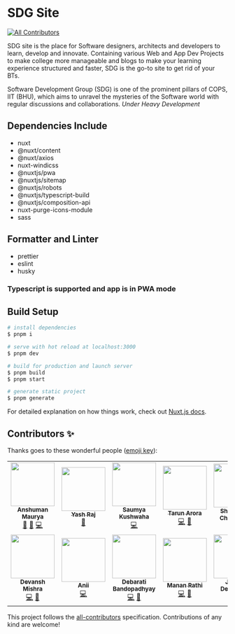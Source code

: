 # SDG Site
<!-- ALL-CONTRIBUTORS-BADGE:START - Do not remove or modify this section -->
[![All Contributors](https://img.shields.io/badge/all_contributors-14-orange.svg?style=flat-square)](#contributors-)
<!-- ALL-CONTRIBUTORS-BADGE:END -->

SDG site is the place for Software designers, architects and developers to learn, develop and innovate. Containing various Web and App Dev Projects to make college more manageable and blogs to make your learning experience structured and faster, SDG is the go-to site to get rid of your BTs. 

Software Development Group (SDG) is one of the prominent pillars of COPS, IIT (BHU), which aims to unravel the mysteries of the Software world with regular discussions and collaborations. 
_Under Heavy Development_

## Dependencies Include

- nuxt
- @nuxt/content
- @nuxt/axios
- nuxt-windicss
- @nuxtjs/pwa
- @nuxtjs/sitemap
- @nuxtjs/robots
- @nuxtjs/typescript-build
- @nuxtjs/composition-api
- nuxt-purge-icons-module
- sass

## Formatter and Linter

- prettier
- eslint
- husky

### Typescript is supported and app is in PWA mode

## Build Setup

```bash
# install dependencies
$ pnpm i

# serve with hot reload at localhost:3000
$ pnpm dev

# build for production and launch server
$ pnpm build
$ pnpm start

# generate static project
$ pnpm generate
```

For detailed explanation on how things work, check out [Nuxt.js docs](https://nuxtjs.org).

## Contributors ✨

Thanks goes to these wonderful people ([emoji key](https://allcontributors.org/docs/en/emoji-key)):

<!-- ALL-CONTRIBUTORS-LIST:START - Do not remove or modify this section -->
<!-- prettier-ignore-start -->
<!-- markdownlint-disable -->
<table>
  <tr>
    <td align="center"><a href="https://github.com/IamEzio"><img src="https://avatars.githubusercontent.com/u/89375125?v=4?s=100" width="100px;" alt=""/><br /><sub><b>Anshuman Maurya</b></sub></a><br /><a href="#ideas-IamEzio" title="Ideas, Planning, & Feedback">🤔</a> <a href="#maintenance-IamEzio" title="Maintenance">🚧</a> <a href="https://github.com/COPS-IITBHU/sdg-site/commits?author=IamEzio" title="Code">💻</a></td>
    <td align="center"><a href="https://tiger-yash.github.io/"><img src="https://avatars.githubusercontent.com/u/74406801?v=4?s=100" width="100px;" alt=""/><br /><sub><b>Yash Raj</b></sub></a><br /><a href="#maintenance-tiger-yash" title="Maintenance">🚧</a></td>
    <td align="center"><a href="https://github.com/S-kus"><img src="https://avatars.githubusercontent.com/u/86892991?v=4?s=100" width="100px;" alt=""/><br /><sub><b>Saumya Kushwaha</b></sub></a><br /><a href="https://github.com/COPS-IITBHU/sdg-site/commits?author=S-kus" title="Code">💻</a></td>
    <td align="center"><a href="https://github.com/Tarun-Arora"><img src="https://avatars.githubusercontent.com/u/78356489?v=4?s=100" width="100px;" alt=""/><br /><sub><b>Tarun Arora</b></sub></a><br /><a href="https://github.com/COPS-IITBHU/sdg-site/commits?author=Tarun-Arora" title="Code">💻</a> <a href="https://github.com/COPS-IITBHU/sdg-site/issues?q=author%3ATarun-Arora" title="Bug reports">🐛</a></td>
    <td align="center"><a href="https://shubhangi013.netlify.app/"><img src="https://avatars.githubusercontent.com/u/78342516?v=4?s=100" width="100px;" alt=""/><br /><sub><b>Shubhangi Choudhary</b></sub></a><br /><a href="https://github.com/COPS-IITBHU/sdg-site/commits?author=shubhangi013" title="Documentation">📖</a></td>
    <td align="center"><a href="https://github.com/somesh202"><img src="https://avatars.githubusercontent.com/u/77766761?v=4?s=100" width="100px;" alt=""/><br /><sub><b>Somesh Ranjan</b></sub></a><br /><a href="https://github.com/COPS-IITBHU/sdg-site/commits?author=somesh202" title="Code">💻</a></td>
    <td align="center"><a href="https://github.com/yash2002109"><img src="https://avatars.githubusercontent.com/u/77677278?v=4?s=100" width="100px;" alt=""/><br /><sub><b>Yash Prakash</b></sub></a><br /><a href="https://github.com/COPS-IITBHU/sdg-site/commits?author=yash2002109" title="Code">💻</a> <a href="https://github.com/COPS-IITBHU/sdg-site/issues?q=author%3Ayash2002109" title="Bug reports">🐛</a></td>
  </tr>
  <tr>
    <td align="center"><a href="https://github.com/devansh12b2"><img src="https://avatars.githubusercontent.com/u/79010144?v=4?s=100" width="100px;" alt=""/><br /><sub><b>Devansh Mishra</b></sub></a><br /><a href="https://github.com/COPS-IITBHU/sdg-site/commits?author=devansh12b2" title="Code">💻</a> <a href="https://github.com/COPS-IITBHU/sdg-site/issues?q=author%3Adevansh12b2" title="Bug reports">🐛</a></td>
    <td align="center"><a href="https://github.com/lelouch-of-the-code"><img src="https://avatars.githubusercontent.com/u/79158719?v=4?s=100" width="100px;" alt=""/><br /><sub><b>Anii</b></sub></a><br /><a href="https://github.com/COPS-IITBHU/sdg-site/commits?author=lelouch-of-the-code" title="Code">💻</a></td>
    <td align="center"><a href="https://github.com/debarati-06"><img src="https://avatars.githubusercontent.com/u/85282947?v=4?s=100" width="100px;" alt=""/><br /><sub><b>Debarati Bandopadhyay</b></sub></a><br /><a href="https://github.com/COPS-IITBHU/sdg-site/commits?author=debarati-06" title="Code">💻</a> <a href="https://github.com/COPS-IITBHU/sdg-site/issues?q=author%3Adebarati-06" title="Bug reports">🐛</a></td>
    <td align="center"><a href="https://github.com/Manan-Rathi"><img src="https://avatars.githubusercontent.com/u/76519771?v=4?s=100" width="100px;" alt=""/><br /><sub><b>Manan Rathi</b></sub></a><br /><a href="https://github.com/COPS-IITBHU/sdg-site/commits?author=Manan-Rathi" title="Code">💻</a> <a href="https://github.com/COPS-IITBHU/sdg-site/pulls?q=is%3Apr+reviewed-by%3AManan-Rathi" title="Reviewed Pull Requests">👀</a></td>
    <td align="center"><a href="https://github.com/jyshdewangan"><img src="https://avatars.githubusercontent.com/u/76793133?v=4?s=100" width="100px;" alt=""/><br /><sub><b>Jayesh Dewangan</b></sub></a><br /><a href="https://github.com/COPS-IITBHU/sdg-site/commits?author=jyshdewangan" title="Code">💻</a></td>
    <td align="center"><a href="https://github.com/Arvind0302"><img src="https://avatars.githubusercontent.com/u/82073257?v=4?s=100" width="100px;" alt=""/><br /><sub><b>Arvind Yadav.</b></sub></a><br /><a href="https://github.com/COPS-IITBHU/sdg-site/commits?author=Arvind0302" title="Code">💻</a></td>
    <td align="center"><a href="https://github.com/MohitSharma-21"><img src="https://avatars.githubusercontent.com/u/82596483?v=4?s=100" width="100px;" alt=""/><br /><sub><b>Mohit Sharma</b></sub></a><br /><a href="https://github.com/COPS-IITBHU/sdg-site/commits?author=MohitSharma-21" title="Code">💻</a></td>
  </tr>
</table>

<!-- markdownlint-restore -->
<!-- prettier-ignore-end -->

<!-- ALL-CONTRIBUTORS-LIST:END -->

This project follows the [all-contributors](https://github.com/all-contributors/all-contributors) specification. Contributions of any kind are welcome!
